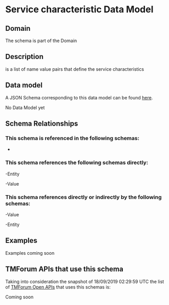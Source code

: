 # Service characteristic Data Model

## Domain

The  schema is part of the  Domain

## Description

is a list of name value pairs that define the service characteristics

## Data model

A JSON Schema corresponding to this data model can be found
[here](https://github.com/tmforum-rand/schemas/blob/master/Service/ServiceCharacteristic.schema.json).

No Data Model yet

## Schema Relationships

### This schema is referenced in the following schemas:

-

### This schema references the following schemas directly:

-Entity

-Value

### This schema references directly or indirectly by the following schemas:

-Value

-Entity



## Examples

Examples coming soon

## TMForum APIs that use this schema

Taking into consideration the snapshot of 18/09/2019 02:29:59 UTC the list of [TMForum Open APIs](https://www.tmforum.org/open-apis/) that uses this schemas is:

Coming soon